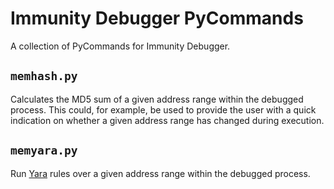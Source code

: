 # Immunity Debugger PyCommands
A collection of PyCommands for Immunity Debugger.

## `memhash.py`
Calculates the MD5 sum of a given address range within the debugged process.
This could, for example, be used to provide the user with a quick indication on
whether a given address range has changed during execution.

## `memyara.py`
Run [Yara](http://http://plusvic.github.io/yara/) rules over a given address
range within the debugged process.
